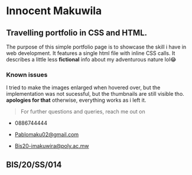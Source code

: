 # Innocent Makuwila
## Travelling portfolio in CSS and HTML.

The purpose of this simple portfolio page is to showcase the skill i have in web development.
It features a single html file with inline CSS calls. 
It describes a little less **fictional** info about my adventurous nature lol😂


### Known issues
I tried to make the images enlarged when hovered over, but the implementation was not sucessful, but the thumbnails are still visible tho. **apologies for that**
otherwise, everything works as i left it.


> For further questions and queries, reach me out on 

+ 0886744444 

+ Pablomaku02@gmail.com

+ Bis20-imakuwira@poly.ac.mw

## BIS/20/SS/014

